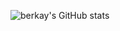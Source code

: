 ![berkay's GitHub stats](https://github-readme-stats.vercel.app/api?username=berkaygulerr&show_icons=true&theme=tokyonight)
